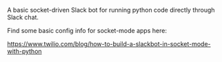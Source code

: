 A basic socket-driven Slack bot for running python code directly through Slack chat.

Find some basic config info for socket-mode apps here:

https://www.twilio.com/blog/how-to-build-a-slackbot-in-socket-mode-with-python
